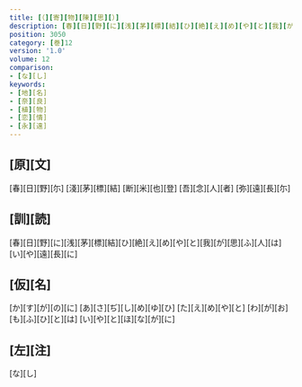 ```yaml
---
title: [（][寄][物][陳][思][）]
description: [春][日][野][に][浅][茅][標][結][ひ][絶][え][め][や][と][我][が][思][ふ][人][は][い][や][遠][長][に]
position: 3050
category: [巻]12
version: '1.0'
volume: 12
comparison:
- [な][し]
keywords:
- [地][名]
- [奈][良]
- [植][物]
- [恋][情]
- [永][遠]
---
```


## [原][文]

[春][日][野][尓] [淺][茅][標][結] [断][米][也][登] [吾][念][人][者] [弥][遠][長][尓]

## [訓][読]

[春][日][野][に][浅][茅][標][結][ひ][絶][え][め][や][と][我][が][思][ふ][人][は][い][や][遠][長][に]

## [仮][名]

[か][す][が][の][に] [あ][さ][ぢ][し][め][ゆ][ひ] [た][え][め][や][と] [わ][が][お][も][ふ][ひ][と][は] [い][や][と][ほ][な][が][に]

## [左][注]

[な][し]
